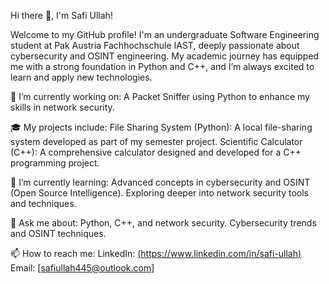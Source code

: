 Hi there 👋, I'm Safi Ullah!








<!-- [Picsart_23-09-25_14-50-57-252](https://github.com/user-attachments/assets/ddbbf714-4b36-4f68-97c1-28b54bc9c597)-->
Welcome to my GitHub profile! I'm an undergraduate Software Engineering student at Pak Austria Fachhochschule IAST, deeply passionate about cybersecurity and OSINT engineering.
My academic journey has equipped me with a strong foundation in Python and C++, and I’m always excited to learn and apply new technologies.

🔭 I’m currently working on:
A Packet Sniffer using Python to enhance my skills in network security.

🎓 My projects include:
File Sharing System (Python): A local file-sharing system developed as part of my semester project.
Scientific Calculator (C++): A comprehensive calculator designed and developed for a C++ programming project.

🌱 I’m currently learning:
Advanced concepts in cybersecurity and OSINT (Open Source Intelligence).
Exploring deeper into network security tools and techniques.

💬 Ask me about:
Python, C++, and network security.
Cybersecurity trends and OSINT techniques.

📫 How to reach me:
LinkedIn: [(https://www.linkedin.com/in/safi-ullah)](https://www.linkedin.com/in/safi-ullah-54464525b)
Email: [safiullah445@outlook.com]

